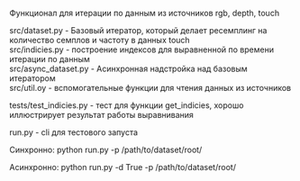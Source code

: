 Функционал для итерации по данным из источников rgb, depth, touch

src/dataset.py - Базовый итератор, который делает ресемплинг на количество семплов и частоту в данных touch    
src/indicies.py - построение индексов для выравненной по времени итерации по данным    
src/async_dataset.py - Асинхронная надстройка над базовым итератором    
src/util.oy - вспомогательные функции для чтения данных из источников    

tests/test_indicies.py - тест для функции get_indicies, хорошо иллюстрирует результат работы выравнивания

run.py - cli для тестового запуста

Синхронно:
python run.py -p /path/to/dataset/root/

Асинхронно:
python run.py -d True -p /path/to/dataset/root/
